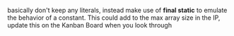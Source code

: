 

basically don't keep any literals, instead make use of **final static** to emulate the behavior of a constant. This could add to the max array size in the IP, update this on the Kanban Board when you look through

